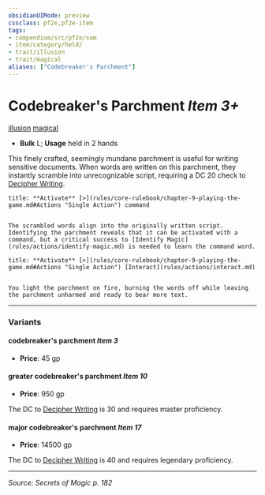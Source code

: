 ```yaml
---
obsidianUIMode: preview
cssclass: pf2e,pf2e-item
tags:
- compendium/src/pf2e/som
- item/category/held/
- trait/illusion
- trait/magical
aliases: ["Codebreaker's Parchment"]
---
```

# Codebreaker's Parchment *Item 3+*  
[illusion](rules/traits/illusion.md "Illusion School Trait")  [magical](rules/traits/magical.md "Magical Item Trait")  

- **Bulk** L; **Usage** held in 2 hands

This finely crafted, seemingly mundane parchment is useful for writing sensitive documents. When words are written on this parchment, they instantly scramble into unrecognizable script, requiring a DC 20 check to [Decipher Writing](rules/actions/decipher-writing.md).

```ad-embed-ability
title: **Activate** [>](rules/core-rulebook/chapter-9-playing-the-game.md#Actions "Single Action") command


The scrambled words align into the originally written script. Identifying the parchment reveals that it can be activated with a command, but a critical success to [Identify Magic](rules/actions/identify-magic.md) is needed to learn the command word.
```

```ad-embed-ability
title: **Activate** [>](rules/core-rulebook/chapter-9-playing-the-game.md#Actions "Single Action") [Interact](rules/actions/interact.md)


You light the parchment on fire, burning the words off while leaving the parchment unharmed and ready to bear more text.
```

---
### Variants

#### codebreaker's parchment *Item 3*

- **Price**: 45 gp

#### greater codebreaker's parchment *Item 10*

- **Price**: 950 gp

The DC to [Decipher Writing](rules/actions/decipher-writing.md) is 30 and requires master proficiency.

#### major codebreaker's parchment *Item 17*

- **Price**: 14500 gp

The DC to [Decipher Writing](rules/actions/decipher-writing.md) is 40 and requires legendary proficiency.

---
*Source: Secrets of Magic p. 182*